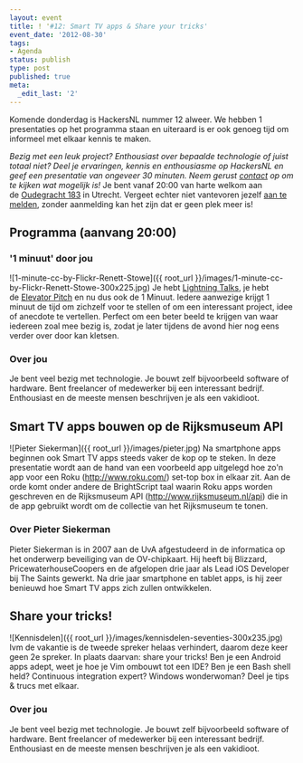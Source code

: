 ```yaml
---
layout: event
title: ! '#12: Smart TV apps & Share your tricks'
event_date: '2012-08-30'
tags:
- Agenda
status: publish
type: post
published: true
meta:
  _edit_last: '2'
---
```

Komende donderdag is HackersNL nummer 12 alweer. We hebben 1 presentaties op het programma staan en uiteraard is er ook genoeg tijd om informeel met elkaar kennis te maken. 

<em>Bezig met een leuk project? Enthousiast over bepaalde technologie of juist totaal niet? Deel je ervaringen, kennis en enthousiasme op HackersNL en geef een presentatie van ongeveer 30 minuten. Neem gerust <a title="Contact" href="http://hackersnl.nl/contact/">contact</a> op om te kijken wat mogelijk is!</em> Je bent vanaf 20:00 van harte welkom aan de <a href="http://g.co/maps/zzqs3">Oudegracht 183</a> in Utrecht. Vergeet echter niet vantevoren jezelf <a title="Reserveren" href="{{ root_url }}/aanmelden.html">aan te melden</a>, zonder aanmelding kan het zijn dat er geen plek meer is!

## Programma (aanvang 20:00)

### '1 minuut' door jou
![1-minute-cc-by-Flickr-Renett-Stowe]({{ root_url }}/images/1-minute-cc-by-Flickr-Renett-Stowe-300x225.jpg)
Je hebt [Lightning Talks](https://secure.wikimedia.org/wikipedia/en/wiki/Lightning_Talk), je hebt de [Elevator Pitch](https://secure.wikimedia.org/wikipedia/en/wiki/Elevator_pitch) en nu dus ook de 1 Minuut. Iedere aanwezige krijgt 1 minuut de tijd om zichzelf voor te stellen of om een interessant project, idee of anecdote te vertellen. Perfect om een beter beeld te krijgen van waar iedereen zoal mee bezig is, zodat je later tijdens de avond hier nog eens verder over door kan kletsen.

### Over jou

Je bent veel bezig met technologie. Je bouwt zelf bijvoorbeeld software of hardware. Bent freelancer of medewerker bij een interessant bedrijf. Enthousiast en de meeste mensen beschrijven je als een vakidioot.

## Smart TV apps bouwen op de Rijksmuseum API

![Pieter Siekerman]({{ root_url }}/images/pieter.jpg) Na smartphone apps beginnen ook Smart TV apps steeds vaker de kop op te steken. In deze presentatie wordt aan de hand van een voorbeeld app uitgelegd hoe zo'n app voor een Roku (http://www.roku.com/) set-top box in elkaar zit. Aan de orde komt onder andere de BrightScript taal waarin Roku apps worden geschreven en de Rijksmuseum API (http://www.rijksmuseum.nl/api) die in de app gebruikt wordt om de collectie van het Rijksmuseum te tonen. 

### Over Pieter Siekerman

Pieter Siekerman is in 2007 aan de UvA afgestudeerd in de informatica op het onderwerp beveiliging van de OV-chipkaart. Hij heeft bij Blizzard, PricewaterhouseCoopers en de afgelopen drie jaar als Lead iOS Developer bij The Saints gewerkt. Na drie jaar smartphone en tablet apps, is hij zeer benieuwd hoe Smart TV apps zich zullen ontwikkelen.

## Share your tricks!

![Kennisdelen]({{ root_url }}/images/kennisdelen-seventies-300x235.jpg)
Ivm de vakantie is de tweede spreker helaas verhindert, daarom deze keer geen 2e spreker. In plaats daarvan: share your tricks! Ben je een Android apps adept, weet je hoe je Vim ombouwt tot een IDE? Ben je een Bash shell held? Continuous integration expert? Windows wonderwoman? Deel je tips &amp; trucs met elkaar.

### Over jou

Je bent veel bezig met technologie. Je bouwt zelf bijvoorbeeld software of hardware. Bent freelancer of medewerker bij een interessant bedrijf. Enthousiast en de meeste mensen beschrijven je als een vakidioot.
